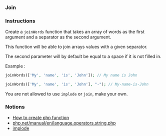 ### Join

### Instructions

Create a `joinWords` function that takes an array of words as the first argument and a separator as the second argument.

This function will be able to join arrays values with a given separator.

The second parameter will by default be equal to a space if it is not filled in.

Example : 
```php
joinWords(['My', 'name', 'is', 'John']); // My name is John

joinWords(['My', 'name', 'is', 'John'], "-"); // My-name-is-John
```

You are not allowed to use `implode` or `join`, make your own.

### Notions

- [How to create php function](https://www.w3schools.com/php/php_functions.asp)
- [php.net/manual/en/language.operators.string.php](https://www.php.net/manual/en/language.operators.string.php)
- [implode](https://www.php.net/manual/en/function.implode.php)